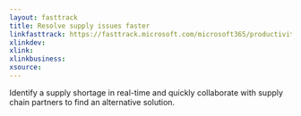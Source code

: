 ```yaml
---
layout: fasttrack
title: Resolve supply issues faster
linkfasttrack: https://fasttrack.microsoft.com/microsoft365/productivitylibrary/Resolve-supply-issues-faster 
xlinkdev: 
xlink: 
xlinkbusiness: 
xsource: 
---
```

Identify a supply shortage in real-time and quickly collaborate with supply chain partners to find an alternative solution.